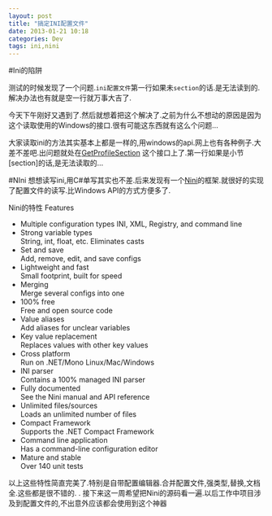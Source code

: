 ```yaml
---
layout: post
title: "搞定INI配置文件"
date: 2013-01-21 10:18
categories: Dev
tags: ini,nini
---
```

#Ini的陷阱

测试的时候发现了一个问题.`ini配置文件`第一行如果未`section`的话.是无法读到的.解决办法也有就是空一行就万事大吉了.

今天下午刚好又遇到了.然后就想着把这个解决了.之前为什么不想动的原因是因为这个读取使用的Windows的接口.很有可能这东西就有这么个问题…

大家读取ini的方法其实基本上都是一样的,用windows的api.网上也有各种例子.大差不差吧.出问题就处在[GetProfileSection](http://msdn.microsoft.com/zh-cn/library/windows/desktop/ms724363.aspx)
这个接口上了.第一行如果是小节[section]的话,是无法读取的…

#NIni
想想读写ini,用C#单写其实也不差.后来发现有一个[Nini](http://nini.sourceforge.net)的框架.就很好的实现了配置文件的读写.比Windows API的方式方便多了.

Nini的特性
Features

* Multiple configuration types INI, XML, Registry, and command line
* Strong variable types<br/> String, int, float, etc. Eliminates casts
* Set and save<br/> Add, remove, edit, and save configs
* Lightweight and fast<br/> Small footprint, built for speed
* Merging<br/> Merge several configs into one
* 100% free<br/> Free and open source code
* Value aliases<br/> Add aliases for unclear variables
* Key value replacement<br/> Replaces values with other key values
* Cross platform<br/> Run on .NET/Mono Linux/Mac/Windows
* INI parser<br/> Contains a 100% managed INI parser
* Fully documented<br/> See the Nini manual and API reference
* Unlimited files/sources<br/> Loads an unlimited number of files
* Compact Framework<br/> Supports the .NET Compact Framework
* Command line application<br/> Has a command-line configuration editor
* Mature and stable<br/> Over 140 unit tests


以上这些特性简直完美了.特别是自带配置编辑器.合并配置文件,强类型,替换,文档全.这些都是很不错的.
.
接下来这一周希望把Nini的源码看一遍.以后工作中项目涉及到配置文件的,不出意外应该都会使用到这个神器
